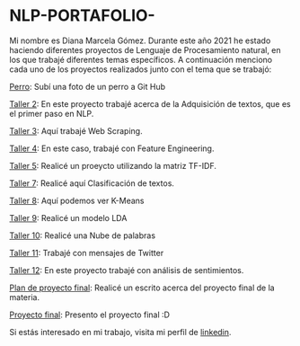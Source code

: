# NLP-PORTAFOLIO-

Mi nombre es Diana Marcela Gómez. Durante este año 2021 he estado haciendo diferentes proyectos de Lenguaje de Procesamiento natural, en los que trabajé diferentes temas específicos. A continuación menciono cada uno de los proyectos realizados junto con el tema que se trabajó:


[Perro](https://github.com/dmarcela795/NLP-PORTAFOLIO-DIANA/blob/main/perro.jpg): Subí una foto de un perro a Git Hub

[Taller 2](https://github.com/dmarcela795/NLP-PORTAFOLIO-DIANA/blob/main/TAREA%202.ipynb): En este proyecto trabajé acerca de la Adquisición de textos, que es el primer paso en NLP.

[Taller 3](https://github.com/dmarcela795/NLP-PORTAFOLIO-DIANA/blob/main/Taller3(ok).ipynb): Aquí trabajé Web Scraping.

[Taller 4](https://github.com/dmarcela795/NLP-PORTAFOLIO-DIANA/blob/main/taller4%20(ok).ipynb): En este caso, trabajé con Feature Engineering.

[Taller 5](https://github.com/dmarcela795/NLP-PORTAFOLIO-DIANA/blob/main/taller5%20(ok).ipynb): Realicé un proeycto utilizando la matriz TF-IDF.

[Taller 7](https://github.com/dmarcela795/NLP-PORTAFOLIO-DIANA/blob/main/taller7%20(ok).ipynb): Realicé aquí Clasificación de textos.

[Taller 8](https://github.com/dmarcela795/NLP-PORTAFOLIO-DIANA/blob/main/taller8%20(ok)%20(1).ipynb): Aquí podemos ver K-Means

[Taller 9](dmarcela795/NLP-PORTAFOLIO-DIANA/blob/main/taller%209%20(ok).ipynb): Realicé un modelo LDA

[Taller 10](https://github.com/dmarcela795/NLP-PORTAFOLIO-DIANA/blob/main/taller10(ok).ipynb): Realicé una Nube de palabras

[Taller 11](https://github.com/dmarcela795/NLP-PORTAFOLIO-DIANA/blob/main/taller11%20(ok).ipynb): Trabajé con mensajes de Twitter

[Taller 12](https://github.com/dmarcela795/NLP-PORTAFOLIO-DIANA/blob/main/taller12%20(ok).ipynb): En este proyecto trabajé con análisis de sentimientos.

[Plan de proyecto final](https://github.com/dmarcela795/NLP-PORTAFOLIO-DIANA/blob/main/Proyecto%20Final%20(ok).docx): Realicé un escrito acerca del proyecto final de la materia.

[Proyecto final](https://github.com/dmarcela795/NLP-PORTAFOLIO-DIANA/blob/main/Proyecto_NPL%20(1).ipynb): Presento el proyecto final :D


Si estás interesado en mi trabajo, visita mi perfil de [linkedin](https://www.linkedin.com/in/diana-marcela-g%C3%B3mez-a8828b195/).


